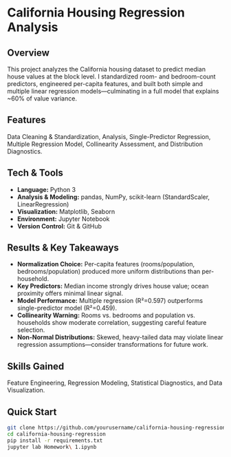 # California Housing Regression Analysis

## Overview
This project analyzes the California housing dataset to predict median house values at the block level. I standardized room- and bedroom-count predictors, engineered per-capita features, and built both simple and multiple linear regression models—culminating in a full model that explains ~60% of value variance.

## Features
Data Cleaning & Standardization,  Analysis, Single-Predictor Regression, Multiple Regression Model, Collinearity Assessment, and Distribution Diagnostics.

## Tech & Tools
- **Language:** Python 3  
- **Analysis & Modeling:** pandas, NumPy, scikit-learn (StandardScaler, LinearRegression)  
- **Visualization:** Matplotlib, Seaborn  
- **Environment:** Jupyter Notebook  
- **Version Control:** Git & GitHub  

## Results & Key Takeaways
- **Normalization Choice:** Per-capita features (rooms/population, bedrooms/population) produced more uniform distributions than per-household.  
- **Key Predictors:** Median income strongly drives house value; ocean proximity offers minimal linear signal.  
- **Model Performance:** Multiple regression (R²=0.597) outperforms single-predictor model (R²=0.459).  
- **Collinearity Warning:** Rooms vs. bedrooms and population vs. households show moderate correlation, suggesting careful feature selection.  
- **Non-Normal Distributions:** Skewed, heavy-tailed data may violate linear regression assumptions—consider transformations for future work.

## Skills Gained
Feature Engineering, Regression Modeling, Statistical Diagnostics, and Data Visualization.

## Quick Start

```bash
git clone https://github.com/yourusername/california-housing-regression.git
cd california-housing-regression
pip install -r requirements.txt
jupyter lab Homework\ 1.ipynb

